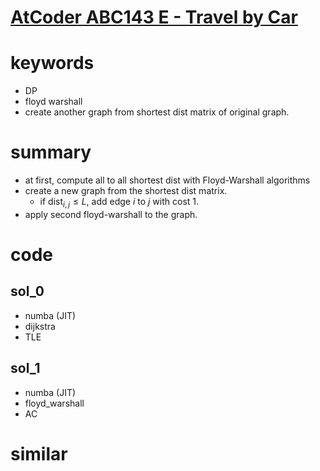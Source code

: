 # [AtCoder ABC143 E - Travel by Car](https://atcoder.jp/contests/abc143/tasks/abc143_e)


# keywords 
- DP
- floyd warshall
- create another graph from shortest dist matrix of original graph.


# summary
- at first, compute all to all shortest dist with Floyd-Warshall algorithms
- create a new graph from the shortest dist matrix.
  - if $\text{dist}_{i, j} \le L$, add edge $i$ to $j$ with cost $1$.
- apply second floyd-warshall to the graph.


# code 
## sol_0
- numba (JIT)
- dijkstra 
- TLE


## sol_1
- numba (JIT)
- floyd_warshall
- AC


# similar